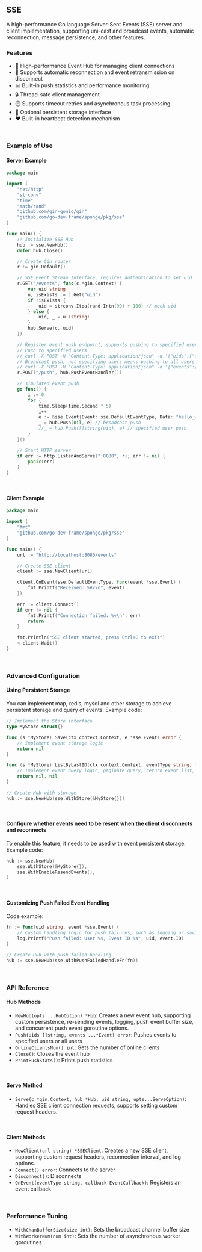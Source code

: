 ## SSE

A high-performance Go language Server-Sent Events (SSE) server and client implementation, supporting uni-cast and broadcast events, automatic reconnection, message persistence, and other features.

### Features

  - 🚀 High-performance Event Hub for managing client connections
  - 🔌 Supports automatic reconnection and event retransmission on disconnect
  - 📊 Built-in push statistics and performance monitoring
  - 🔒 Thread-safe client management
  - ⏱️ Supports timeout retries and asynchronous task processing
  - 💾 Optional persistent storage interface
  - ❤️ Built-in heartbeat detection mechanism

<br>

### Example of Use

#### Server Example

```go
package main

import (
    "net/http"
    "strconv"
    "time"
    "math/rand"
    "github.com/gin-gonic/gin"
    "github.com/go-dev-frame/sponge/pkg/sse"
)

func main() {
    // Initialize SSE Hub
    hub := sse.NewHub()
    defer hub.Close()

    // Create Gin router
    r := gin.Default()

    // SSE Event Stream Interface, requires authentication to set uid
    r.GET("/events", func(c *gin.Context) {
        var uid string
        u, isExists := c.Get("uid")
        if !isExists {
            uid = strconv.Itoa(rand.Intn(99) + 100) // mock uid
        } else {
            uid, _ = u.(string)
        }
        hub.Serve(c, uid)
    })

    // Register event push endpoint, supports pushing to specified users and broadcast pushing
    // Push to specified users
    // curl -X POST -H "Content-Type: application/json" -d '{"uids":["u001"],"events":[{"event":"message","data":"hello_world"}]}' http://localhost:8080/push
    // Broadcast push, not specifying users means pushing to all users
    // curl -X POST -H "Content-Type: application/json" -d '{"events":[{"event":"message","data":"hello_world"}]}' http://localhost:8080/push
    r.POST("/push", hub.PushEventHandler())

    // simulated event push
    go func() {
        i := 0
        for {
            time.Sleep(time.Second * 5)
            i++
            e := &sse.Event{Event: sse.DefaultEventType, Data: "hello_world_" + strconv.Itoa(i)}
            _ = hub.Push(nil, e) // broadcast push
            //_ = hub.Push([]string{uid}, e) // specified user push
        }
    }()

    // Start HTTP server
    if err := http.ListenAndServe(":8080", r); err != nil {
        panic(err)
    }
}
```

<br>

#### Client Example

```go
package main

import (
    "fmt"
    "github.com/go-dev-frame/sponge/pkg/sse"
)

func main() {
    url := "http://localhost:8080/events"

    // Create SSE client
    client := sse.NewClient(url)

    client.OnEvent(sse.DefaultEventType, func(event *sse.Event) {
        fmt.Printf("Received: %#v\n", event)
    })

    err := client.Connect()
    if err != nil {
        fmt.Printf("Connection failed: %v\n", err)
        return
    }

    fmt.Println("SSE client started, press Ctrl+C to exit")
    <-client.Wait()
}
```

<br>

### Advanced Configuration

#### Using Persistent Storage

You can implement map, redis, mysql and other storage to achieve persistent storage and query of events. Example code:

```go
// Implement the Store interface
type MyStore struct{}

func (s *MyStore) Save(ctx context.Context, e *sse.Event) error {
    // Implement event storage logic
    return nil
}

func (s *MyStore) ListByLastID(ctx context.Context, eventType string, lastID string, pageSize int) ([]*sse.Event, string, error) {
    // Implement event query logic, paginate query, return event list, last event ID
    return nil, nil
}

// Create Hub with storage
hub := sse.NewHub(sse.WithStore(&MyStore{}))
```

<br>

#### Configure whether events need to be resent when the client disconnects and reconnects

To enable this feature, it needs to be used with event persistent storage. Example code:

```go
hub := sse.NewHub(
    sse.WithStore(&MyStore{}),
    sse.WithEnableResendEvents(),
)
```

<br>

#### Customizing Push Failed Event Handling

Code example:

```go
fn := func(uid string, event *sse.Event) {
    // Custom handling logic for push failures, such as logging or saving to database
    log.Printf("Push failed: User %s, Event ID %s", uid, event.ID)
}

// Create Hub with push failed handling
hub := sse.NewHub(sse.WithPushFailedHandleFn(fn))
```

<br>

### API Reference

#### Hub Methods

  - `NewHub(opts ...HubOption) *Hub`: Creates a new event hub, supporting custom persistence, re-sending events, logging, push event buffer size, and concurrent push event goroutine options.
  - `Push(uids []string, events ...*Event) error`: Pushes events to specified users or all users
  - `OnlineClientsNum() int`: Gets the number of online clients
  - `Close()`: Closes the event hub
  - `PrintPushStats()`: Prints push statistics

<br>

#### Serve Method

  - `Serve(c *gin.Context, hub *Hub, uid string, opts...ServeOption)`: Handles SSE client connection requests, supports setting custom request headers.

<br>

#### Client Methods

  - `NewClient(url string) *SSEClient`: Creates a new SSE client, supporting custom request headers, reconnection interval, and log options.
  - `Connect() error`: Connects to the server
  - `Disconnect()`: Disconnects
  - `OnEvent(eventType string, callback EventCallback)`: Registers an event callback

<br>

### Performance Tuning

  - `WithChanBufferSize(size int)`: Sets the broadcast channel buffer size
  - `WithWorkerNum(num int)`: Sets the number of asynchronous worker goroutines
